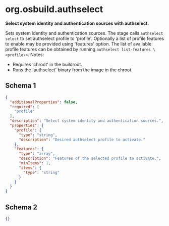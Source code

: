 
# org.osbuild.authselect

**Select system identity and authentication sources with authselect.**

Sets system identity and authentication sources.
The stage calls `authselect select` to set authselect profile to 'profile'.
Optionally a list of profile features to enable may be provided using 'features'
option. The list of available profile features can be obtained by running
`authselect list-features \<profile\>`.
Notes:
  - Requires 'chroot' in the buildroot.
  - Runs the 'authselect' binary from the image in the chroot.

## Schema 1

```json
{
  "additionalProperties": false,
  "required": [
    "profile"
  ],
  "description": "Select system identity and authentication sources.",
  "properties": {
    "profile": {
      "type": "string",
      "description": "Desired authselect profile to activate."
    },
    "features": {
      "type": "array",
      "description": "Features of the selected profile to activate.",
      "minItems": 1,
      "items": {
        "type": "string"
      }
    }
  }
}
```

## Schema 2

```json
{}
```
